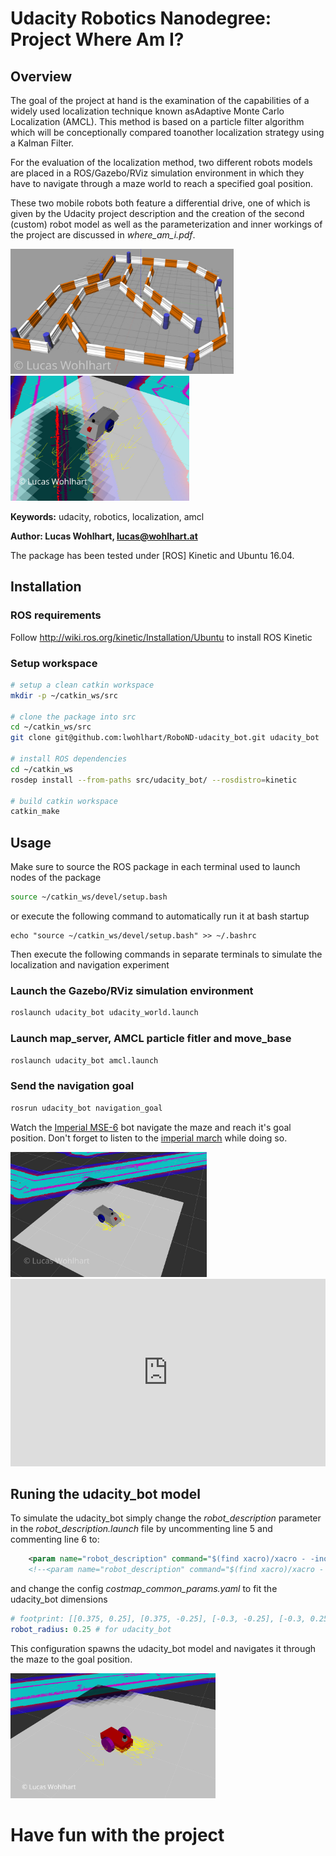 # Udacity Robotics Nanodegree: Project Where Am I?

## Overview

The goal of the project at hand is the examination of the capabilities of a widely used localization technique known asAdaptive Monte Carlo Localization (AMCL). This method is based on a particle filter algorithm which will be conceptionally compared toanother localization strategy using a Kalman Filter. 

For the evaluation of the localization method, two different robots models are placed in a ROS/Gazebo/RViz simulation environment in which they have to navigate through a maze world to reach a specified goal position. 

These two mobile robots both feature a differential drive, one of which is given by the Udacity project description and the creation of the second (custom) robot model as well as the parameterization and inner workings of the project are discussed in *where_am_i.pdf*.

<img src="doc/img/maze_world.jpg" height="200"> <img src="doc/img/particles_initial.png" height="200">

**Keywords:** udacity, robotics, localization, amcl

**Author: Lucas Wohlhart, lucas@wohlhart.at**

The package has been tested under [ROS] Kinetic and Ubuntu 16.04. 


## Installation

### ROS requirements
Follow http://wiki.ros.org/kinetic/Installation/Ubuntu to install ROS Kinetic

### Setup workspace
```bash
# setup a clean catkin workspace
mkdir -p ~/catkin_ws/src

# clone the package into src
cd ~/catkin_ws/src
git clone git@github.com:lwohlhart/RoboND-udacity_bot.git udacity_bot

# install ROS dependencies
cd ~/catkin_ws
rosdep install --from-paths src/udacity_bot/ --rosdistro=kinetic

# build catkin workspace
catkin_make
```

## Usage

Make sure to source the ROS package in each terminal used to launch nodes of the package
```bash
source ~/catkin_ws/devel/setup.bash
```
or execute the following command to automatically run it at bash startup
```
echo "source ~/catkin_ws/devel/setup.bash" >> ~/.bashrc
```
Then execute the following commands in separate terminals to simulate the localization and navigation experiment
### Launch the Gazebo/RViz simulation environment
```bash
roslaunch udacity_bot udacity_world.launch
```

### Launch map_server, AMCL particle fitler and move_base
```bash
roslaunch udacity_bot amcl.launch
```
### Send the navigation goal
```bash
rosrun udacity_bot navigation_goal
```
Watch the [Imperial MSE-6](http://starwars.wikia.com/wiki/MSE-6-series_repair_droid) bot navigate the maze and reach it's goal position. Don't forget to listen to the [imperial march](https://soundcloud.com/them-s-production/imperial-march-darth-vaders) while doing so.

<img src="doc/img/lw_mse6_bot_goal_location.png" height="200">


<iframe width="100%" height="300" scrolling="no" frameborder="no" allow="autoplay" src="https://w.soundcloud.com/player/?url=https%3A//api.soundcloud.com/tracks/130680658&color=%23ff5500&auto_play=false&hide_related=false&show_comments=true&show_user=true&show_reposts=false&show_teaser=true&visual=true"></iframe>

## Runing the udacity_bot model

To simulate the udacity_bot simply change the *robot_description* parameter in the *robot_description.launch* file by uncommenting line 5 and commenting line 6 to:
```xml
    <param name="robot_description" command="$(find xacro)/xacro - -inorder '$(find udacity_bot)/urdf/udacity_bot.xacro'"/>
    <!--<param name="robot_description" command="$(find xacro)/xacro - -inorder '$(find udacity_bot)/urdf/lw_mse6_bot.xacro'"/>-->
```
and change the config *costmap_common_params.yaml* to fit the udacity_bot dimensions

```yaml
# footprint: [[0.375, 0.25], [0.375, -0.25], [-0.3, -0.25], [-0.3, 0.25]]
robot_radius: 0.25 # for udacity_bot
```

This configuration spawns the udacity_bot model and navigates it through the maze to the goal position.

<img src="doc/img/udacity_bot_goal_location.png" height="200">


# Have fun with the project




